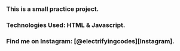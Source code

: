 ### This is a small practice project.

### Technologies Used: HTML & Javascript.

### Find me on Instagram: [@electrifyingcodes][Instagram].

[Instgram]: https://www.instagram.com/electrifying_codes
[discord]: https://discord.com/invi